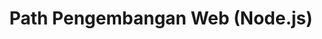 ---
layout:   certificate
title:    "Path Pengembangan Web (Node.js)"
slug:     pathnode
category: progate
issuer:   "Progate Indonesia"
---